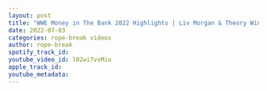 ```yaml
---
layout: post
title: "WWE Money in The Bank 2022 Highlights | Liv Morgan & Theory Win the Briefcase"
date: 2022-07-03
categories: rope-break videos
author: rope-break
spotify_track_id: 
youtube_video_id: l02wiTvvMio
apple_track_id: 
youtube_metadata: 
---
```

